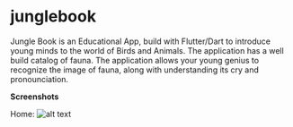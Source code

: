 # junglebook

Jungle Book is an Educational App, build with Flutter/Dart to introduce young minds to the world of Birds and Animals. The application has a well build catalog of fauna. The application allows your young genius to recognize the image of fauna, along with understanding its cry and pronounciation. 

**Screenshots**

Home: 
![alt text](blob/master/screenshots/Home.png "Home")
